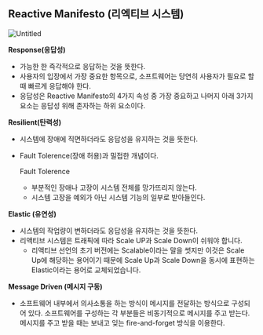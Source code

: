 ## Reactive Manifesto (리엑티브 시스템)

![Untitled](https://s3-us-west-2.amazonaws.com/secure.notion-static.com/ffc34b25-f3b6-44bd-a5f0-9ea3c8da6a12/Untitled.png)

**Response(응답성)**

- 가능한 한 즉각적으로 응답하는 것을 뜻한다.
- 사용자의 입장에서 가장 중요한 항목으로, 소프트웨어는 당연히 사용자가 필요로 할 때 빠르게 응답해야 한다.
- 응답성은 Reactive Manifesto의 4가지 속성 중 가장 중요하고 나머지 아래 3가지 요소는 응답성 위해 존자하는 하위 요소이다.

**Resilient(탄력성)**

- 시스템에 장애에 직면하더라도 응답성을 유지하는 것을 뜻한다.

- Fault Tolerence(장애 허용)과 밀접한 개념이다.

  Fault Tolerence

  - 부분적인 장애나 고장이 시스템 전체를 망가뜨리지 않는다.
  - 시스템 고장을 예외가 아닌 시스템 기능의 일부로 받아들인다.

**Elastic (유연성)**

- 시스템의 작업량이 변하더라도 응답성을 유지하는 것을 뜻한다.
- 리액티브 시스템은 트래픽에 따라 Scale UP과 Scale Down이 쉬워야 합니다.
  - 리액티브 선언의 초기 버전에는 Scalable이라는 말을 썻지만 이것은 Scale Up에 해당하는 용어이기 때문에 Scale Up과 Scale Down을 동시에 표현하는 Elastic이라는 용어로 교체되었습니다.

**Message Driven (메시지 구동)**

- 소프트웨어 내부에서 의사소통을 하는 방식이 메시지를 전달하는 방식으로 구성되어 있다. 소프트웨어를 구성하는 각 부분들은 비동기적으로 메시지를 주고 받는다. 메시지를 주고 받을 때는 보내고 잊는 fire-and-forget 방식을 이용한다.